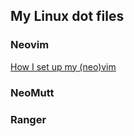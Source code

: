 ## My Linux dot files

### Neovim

[How I set up my (neo)vim]( https://cellsummer.github.io/views/2022-02-05-My-NeoVim-Config.html )



### NeoMutt

### Ranger
